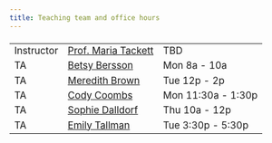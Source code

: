 ```yaml
---
title: Teaching team and office hours
---
```


<style>
  .column {
  width: 100%;
  }

  table {
  width: 500px;
  font-size: 17px;
  font-weight: 400;
  padding-top: 5px;
  padding-bottom: 5px;
  }
  
  
</style>
  
|            |                     |     |
|------------|---------------------|-----|
| Instructor | [Prof. Maria Tackett](mailto:maria.tackett@duke.edu) | TBD |
| TA         | [Betsy Bersson](mailto:elb75@duke.edu)      | Mon 8a - 10a |
| TA         | [Meredith Brown](mailto:meredith.brown@duke.edu)     | Tue 12p - 2p |
| TA         | [Cody Coombs](mailto:cody.coombs@duke.edu)         | Mon 11:30a - 1:30p |
| TA         | [Sophie Dalldorf](mailto:sophia.dalldorf@duke.edu)    | Thu 10a - 12p|
| TA         | [Emily Tallman](mailto:emily.tallman@duke.edu)       | Tue 3:30p - 5:30p  |
